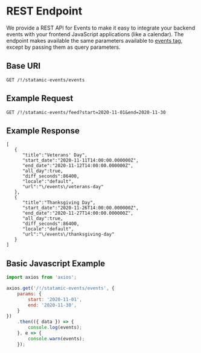 # REST Endpoint

We provide a REST API for Events to make it easy to integrate your backend events with your frontend JavaScript applications (like a calendar). The endpoint makes available the same parameters available to [events tag](./tags/events.md), except by passing them as query parameters.

## Base URI

`GET /!/statamic-events/events`

## Example Request

`GET /!/statamic-events/feed?start=2020-11-01&end=2020-11-30`

## Example Response

```
[
   {
      "title":"Veterans' Day",
      "start_date":"2020-11-11T14:00:00.000000Z",
      "end_date":"2020-11-12T14:00:00.000000Z",
      "all_day":true,
      "diff_seconds":86400,
      "locale":"default",
      "url":"\/events\/veterans-day"
   },
   {
      "title":"Thanksgiving Day",
      "start_date":"2020-11-26T14:00:00.000000Z",
      "end_date":"2020-11-27T14:00:00.000000Z",
      "all_day":true,
      "diff_seconds":86400,
      "locale":"default",
      "url":"\/events\/thanksgiving-day"
   }
]
```

## Basic Javascript Example

``` js
import axios from 'axios';

axios.get('/!/statamic-events/events', {
    params: {
        start: '2020-11-01',
        end: '2020-11-30',
    }
})
    .then(({ data }) => {
        console.log(events);
    }, e => {
        console.warn(events);
    });
```